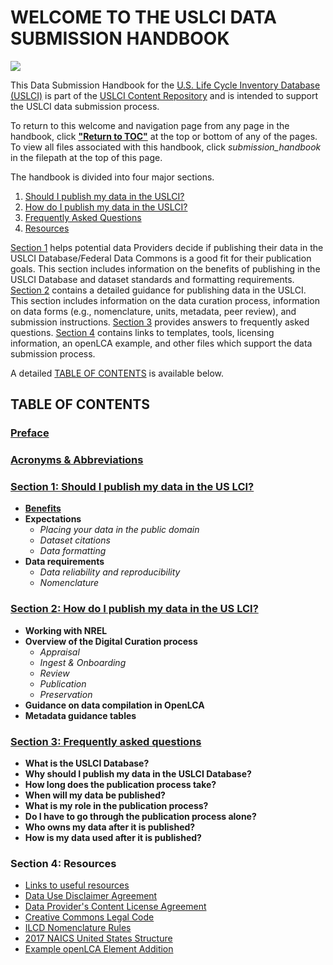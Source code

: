 # WELCOME TO THE USLCI DATA SUBMISSION HANDBOOK
![](https://github.com/uslci-admin/private-uslci-content/blob/dev/images/site_hpphoto_buildings_lci.png)

This Data Submission Handbook for the [U.S. Life Cycle Inventory Database (USLCI)][uslci] is part of the [USLCI Content Repository](https://github.com/uslci-admin/private-uslci-content/wiki) and is intended to support the USLCI data submission process.

To return to this welcome and navigation page from any page in the handbook, click [**"Return to TOC"**](#toc) at the top or bottom of any of the pages. To view all files associated with this handbook, click _submission_handbook_ in the filepath at the top of this page. 


The handbook is divided into four major sections.  
1. [Should I publish my data in the USLCI?](./01-should-i-publish-in-the-uslci.md)
1. [How do I publish my data in the USLCI?](./02-how-to-publish-in-the-uslci.md)
1. [Frequently Asked Questions](./03-frequently-asked-questions.md)
1. [Resources](./04-resources/resources.md)

[Section 1](./01-should-i-publish-in-the-uslci.md) helps potential data Providers decide if publishing their data in the USLCI Database/Federal Data Commons is a good fit for their publication goals. This section includes information on the benefits of publishing in the USLCI Database and dataset standards and formatting requirements.  [Section 2](./02-how-to-publish-in-the-uslci.md) contains a detailed guidance for publishing data in the USLCI. This section includes information on the data curation process, information on data forms (e.g., nomenclature, units, metadata, peer review), and submission instructions.  [Section 3](./03-frequently-asked-questions.md) provides answers to frequently asked questions.  [Section 4](./04-resources/04-resources.md) contains links to templates, tools, licensing information, an openLCA example, and other files which support the data submission process.  

A detailed [TABLE OF CONTENTS](#toc) is available below.

<a id="toc"></a>
## TABLE OF CONTENTS


### [Preface](./i-preface.md)
### [Acronyms & Abbreviations](./ii-acronyms-abbreviations.md)
### [Section 1: Should I publish my data in the US LCI?](./01-should-i-publish-in-the-uslci.md)
  * [**Benefits**](./01-should-i-publish-in-the-uslci.md#benefits)
  * **Expectations**
    * _Placing your data in the public domain_
    * _Dataset citations_
    * _Data formatting_
  * **Data requirements**
    * _Data reliability and reproducibility_
    * _Nomenclature_
### [Section 2: How do I publish my data in the US LCI?](./02-how-to-publish-in-the-uslci.md)
  * **Working with NREL**
  * **Overview of the Digital Curation process**
    * _Appraisal_
    * _Ingest & Onboarding_
    * _Review_
    * _Publication_
    * _Preservation_
  * **Guidance on data compilation in OpenLCA**
  * **Metadata guidance tables**
### [Section 3: Frequently asked questions](./03-frequently-asked-questions.md)
  * **What is the USLCI Database?**
  * **Why should I publish my data in the USLCI Database?**
  * **How long does the publication process take?**
  * **When will my data be published?**
  * **What is my role in the publication process?**
  * **Do I have to go through the publication process alone?**
  * **Who owns my data after it is published?**
  * **How is my data used after it is published?**
### Section 4: Resources
  * [Links to useful resources](./04-resources/04-resources.md)
  * [Data Use Disclaimer Agreement](./04-resources/04-App-A.md)
  * [Data Provider's Content License Agreement](./04-resources/04-App-B.md)
  * [Creative Commons Legal Code](./04-resources/04-App-C.md)
  * [ILCD Nomenclature Rules](./04-resources/04-App-D.md)
  * [2017 NAICS United States Structure](./04-resources/04-App-E.md)
  * [Example openLCA Element Addition](./04-resources/04-App-F.md)
    
[uslci]: https://uslci.lcacommons.gov/uslci/search   
